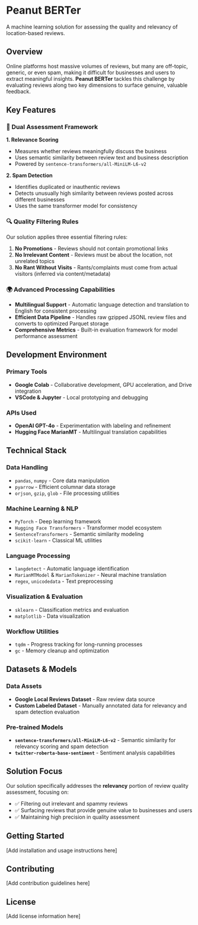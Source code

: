 # Peanut BERTer

A machine learning solution for assessing the quality and relevancy of location-based reviews.

## Overview

Online platforms host massive volumes of reviews, but many are off-topic, generic, or even spam, making it difficult for businesses and users to extract meaningful insights. **Peanut BERTer** tackles this challenge by evaluating reviews along two key dimensions to surface genuine, valuable feedback.

## Key Features

### 🎯 Dual Assessment Framework

**1. Relevance Scoring**
- Measures whether reviews meaningfully discuss the business
- Uses semantic similarity between review text and business description
- Powered by `sentence-transformers/all-MiniLM-L6-v2`

**2. Spam Detection** 
- Identifies duplicated or inauthentic reviews
- Detects unusually high similarity between reviews posted across different businesses
- Uses the same transformer model for consistency

### 🔍 Quality Filtering Rules

Our solution applies three essential filtering rules:

1. **No Promotions** - Reviews should not contain promotional links
2. **No Irrelevant Content** - Reviews must be about the location, not unrelated topics  
3. **No Rant Without Visits** - Rants/complaints must come from actual visitors (inferred via content/metadata)

### 🌍 Advanced Processing Capabilities

- **Multilingual Support** - Automatic language detection and translation to English for consistent processing
- **Efficient Data Pipeline** - Handles raw gzipped JSONL review files and converts to optimized Parquet storage
- **Comprehensive Metrics** - Built-in evaluation framework for model performance assessment

## Development Environment

### Primary Tools
- **Google Colab** - Collaborative development, GPU acceleration, and Drive integration
- **VSCode & Jupyter** - Local prototyping and debugging

### APIs Used
- **OpenAI GPT-4o** - Experimentation with labeling and refinement
- **Hugging Face MarianMT** - Multilingual translation capabilities

## Technical Stack

### Data Handling
- `pandas`, `numpy` - Core data manipulation
- `pyarrow` - Efficient columnar data storage
- `orjson`, `gzip`, `glob` - File processing utilities

### Machine Learning & NLP
- `PyTorch` - Deep learning framework
- `Hugging Face Transformers` - Transformer model ecosystem
- `SentenceTransformers` - Semantic similarity modeling
- `scikit-learn` - Classical ML utilities

### Language Processing
- `langdetect` - Automatic language identification
- `MarianMTModel` & `MarianTokenizer` - Neural machine translation
- `regex`, `unicodedata` - Text preprocessing

### Visualization & Evaluation
- `sklearn` - Classification metrics and evaluation
- `matplotlib` - Data visualization

### Workflow Utilities
- `tqdm` - Progress tracking for long-running processes
- `gc` - Memory cleanup and optimization

## Datasets & Models

### Data Assets
- **Google Local Reviews Dataset** - Raw review data source
- **Custom Labeled Dataset** - Manually annotated data for relevancy and spam detection evaluation

### Pre-trained Models
- **`sentence-transformers/all-MiniLM-L6-v2`** - Semantic similarity for relevancy scoring and spam detection
- **`twitter-roberta-base-sentiment`** - Sentiment analysis capabilities

## Solution Focus

Our solution specifically addresses the **relevancy** portion of review quality assessment, focusing on:
- ✅ Filtering out irrelevant and spammy reviews
- ✅ Surfacing reviews that provide genuine value to businesses and users
- ✅ Maintaining high precision in quality assessment

## Getting Started

[Add installation and usage instructions here]

## Contributing

[Add contribution guidelines here]

## License

[Add license information here]